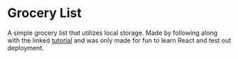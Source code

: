 # Grocery List

A simple grocery list that utilizes local storage. Made by following along with the linked [tutorial](https://www.youtube.com/watch?v=RVFAyFWO4go) and was only made for fun to learn React and test out deployment. 
